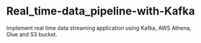 # Real_time-data_pipeline-with-Kafka
Implement real time data streaming application using Kafka, AWS Athena, Glue and S3 bucket.
